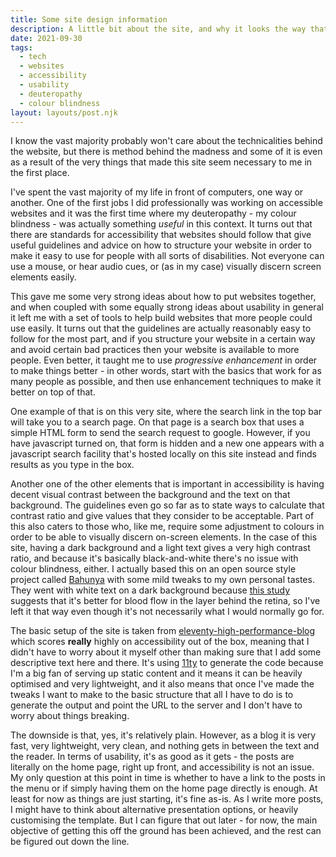 ```yaml
---
title: Some site design information
description: A little bit about the site, and why it looks the way that it does
date: 2021-09-30
tags:
  - tech
  - websites
  - accessibility
  - usability
  - deuteropathy
  - colour blindness
layout: layouts/post.njk
---
```


I know the vast majority probably won't care about the technicalities behind the website, but there is method behind the madness and some of it is even as a result of the very things that made this site seem necessary to me in the first place.

I've spent the vast majority of my life in front of computers, one way or another. One of the first jobs I did professionally was working on accessible websites and it was the first time where my deuteropathy - my colour blindness - was actually something _useful_ in this context. It turns out that there are standards for accessibility that websites should follow that give useful guidelines and advice on how to structure your website in order to make it easy to use for people with all sorts of disabilities. Not everyone can use a mouse, or hear audio cues, or (as in my case) visually discern screen elements easily.

This gave me some very strong ideas about how to put websites together, and when coupled with some equally strong ideas about usability in general it left me with a set of tools to help build websites that more people could use easily.  It turns out that the guidelines are actually reasonably easy to follow for the most part, and if you structure your website in a certain way and avoid certain bad practices then your website is available to more people.  Even better, it taught me to use _progressive enhancement_ in order to make things better - in other words, start with the basics that work for as many people as possible, and then use enhancement techniques to make it better on top of that.

One example of that is on this very site, where the search link in the top bar will take you to a search page. On that page is a search box that uses a simple HTML form to send the search request to google. However, if you have javascript turned on, that form is hidden and a new one appears with a javascript search facility that's hosted locally on this site instead and finds results as you type in the box.

Another one of the other elements that is important in accessibility is having decent visual contrast between the background and the text on that background.  The guidelines even go so far as to state ways to calculate that contrast ratio and give values that they consider to be acceptable.  Part of this also caters to those who, like me, require some adjustment to colours in order to be able to visually discern on-screen elements.  In the case of this site, having a dark background and a light text gives a very high contrast ratio, and because it's basically black-and-white there's no issue with colour blindness, either.  I actually based this on an open source style project called [Bahunya](https://kimeiga.github.io/bahunya/) with some mild tweaks to my own personal tastes.  They went with white text on a dark background because [this study](https://www.nature.com/articles/s41598-018-28904-x) suggests that it's better for blood flow in the layer behind the retina, so I've left it that way even though it's not necessarily what I would normally go for.

The basic setup of the site is taken from [eleventy-high-performance-blog](https://github.com/google/eleventy-high-performance-blog) which scores **really** highly on accessibility out of the box, meaning that I didn't have to worry about it myself other than making sure that I add some descriptive text here and there.  It's using [11ty](https://www.11ty.dev/) to generate the code because I'm a big fan of serving up static content and it means it can be heavily optimised and very lightweight, and it also means that once I've made the tweaks I want to make to the basic structure that all I have to do is to generate the output and point the URL to the server and I don't have to worry about things breaking.

The downside is that, yes, it's relatively plain.  However, as a blog it is very fast, very lightweight, very clean, and nothing gets in between the text and the reader.  In terms of usability, it's as good as it gets - the posts are literally on the home page, right up front, and accessibility is not an issue.  My only question at this point in time is whether to have a link to the posts in the menu or if simply having them on the home page directly is enough.  At least for now as things are just starting, it's fine as-is.  As I write more posts, I might have to think about alternative presentation options, or heavily customising the template. But I can figure that out later - for now, the main objective of getting this off the ground has been achieved, and the rest can be figured out down the line.